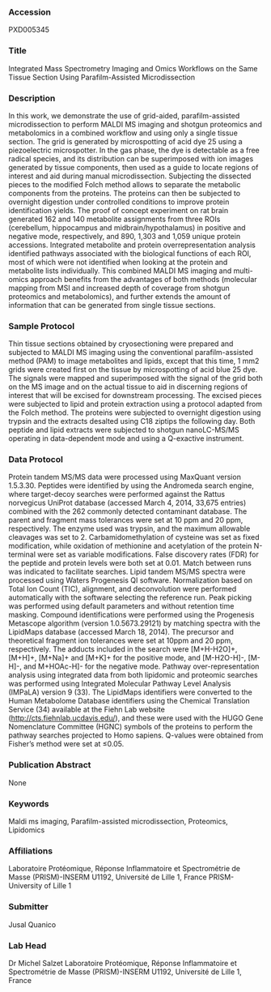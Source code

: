 ### Accession
PXD005345

### Title
Integrated Mass Spectrometry Imaging and Omics Workflows on the Same Tissue Section Using Parafilm-Assisted Microdissection

### Description
In this work, we demonstrate the use of grid-aided, parafilm-assisted microdissection to perform MALDI MS imaging and shotgun proteomics and metabolomics in a combined workflow and using only a single tissue section. The grid is generated by microspotting of acid dye 25 using a piezoelectric microspotter. In the gas phase, the dye is detectable as a free radical species, and its distribution can be superimposed with ion images generated by tissue components, then used as a guide to locate regions of interest and aid during manual microdissection. Subjecting the dissected pieces to the modified Folch method allows to separate the metabolic components from the proteins. The proteins can then be subjected to overnight digestion under controlled conditions to improve protein identification yields. The proof of concept experiment on rat brain generated 162 and 140 metabolite assignments from three ROIs (cerebellum, hippocampus and midbrain/hypothalamus) in positive and negative mode, respectively, and 890, 1,303 and 1,059 unique protein accessions. Integrated metabolite and protein overrepresentation analysis identified pathways associated with the biological functions of each ROI, most of which were not identified when looking at the protein and metabolite lists individually. This combined MALDI MS imaging and multi-omics approach benefits from the advantages of both methods (molecular mapping from MSI and increased depth of coverage from shotgun proteomics and metabolomics), and further extends the amount of information that can be generated from single tissue sections.

### Sample Protocol
Thin tissue sections obtained by cryosectioning were prepared and subjected to MALDI MS imaging using the conventional parafilm-assisted method (PAM) to image metabolites and lipids, except that this time, 1 mm2 grids were created first on the tissue by microspotting of acid blue 25 dye. The signals were mapped and superimposed with the signal of the grid both on the MS image and on the actual tissue to aid in discerning regions of interest that will be excised for downstream processing. The excised pieces were subjected to lipid and protein extraction using a protocol adapted from the Folch method. The proteins were subjected to overnight digestion using trypsin and the extracts desalted using C18 ziptips the following day. Both peptide and lipid extracts were subjected to shotgun nanoLC-MS/MS operating in data-dependent mode and using a Q-exactive instrument.

### Data Protocol
Protein tandem MS/MS data were processed using MaxQuant version 1.5.3.30. Peptides were identified by using the Andromeda search engine, where target-decoy searches were performed against the Rattus norvegicus UniProt database (accessed March 4, 2014, 33,675 entries) combined with the 262 commonly detected contaminant database. The parent and fragment mass tolerances were set at 10 ppm and 20 ppm, respectively. The enzyme used was trypsin, and the maximum allowable cleavages was set to 2. Carbamidomethylation of cysteine was set as fixed modification, while oxidation of methionine and acetylation of the protein N-terminal were set as variable modifications. False discovery rates (FDR) for the peptide and protein levels were both set at 0.01. Match between runs was indicated to facilitate searches.  Lipid tandem MS/MS spectra were processed using Waters Progenesis QI software. Normalization based on Total Ion Count (TIC), alignment, and deconvolution were performed automatically with the software selecting the reference run. Peak picking was performed using default parameters and without retention time masking. Compound identifications were performed using the Progenesis Metascope algorithm (version 1.0.5673.29121) by matching spectra with the LipidMaps database (accessed March 18, 2014). The precursor and theoretical fragment ion tolerances were set at 10ppm and 20 ppm, respectively. The adducts included in the search were [M+H-H2O]+, [M+H]+, [M+Na]+ and [M+K]+ for the positive mode, and [M-H2O-H]-, [M-H]-, and M+HOAc-H]- for the negative mode.   Pathway over-representation analysis using integrated data from both lipidomic and proteomic searches was performed using Integrated Molecular Pathway Level Analysis (IMPaLA) version 9 (33). The LipidMaps identifiers were converted to the Human Metabolome Database identifiers using the Chemical Translation Service (34) available at the Fiehn Lab website (http://cts.fiehnlab.ucdavis.edu/), and these were used with the HUGO Gene Nomenclature Committee (HGNC) symbols of the proteins to perform the pathway searches projected to Homo sapiens. Q-values were obtained from Fisher’s method were set at ≤0.05.

### Publication Abstract
None

### Keywords
Maldi ms imaging, Parafilm-assisted microdissection, Proteomics, Lipidomics

### Affiliations
Laboratoire Protéomique, Réponse Inflammatoire et Spectrométrie de Masse (PRISM)-INSERM U1192, Université de Lille 1, France
PRISM- University of Lille 1

### Submitter
Jusal Quanico

### Lab Head
Dr Michel Salzet
Laboratoire Protéomique, Réponse Inflammatoire et Spectrométrie de Masse (PRISM)-INSERM U1192, Université de Lille 1, France


